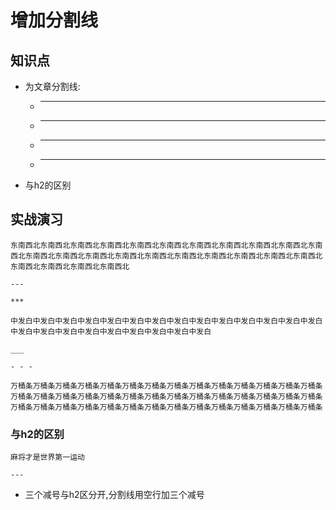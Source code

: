 增加分割线
=========

## 知识点

* 为文章分割线:
  + ---
  + ***
  + ___
  + - - -
* 与h2的区别

## 实战演习
~~~
东南西北东南西北东南西北东南西北东南西北东南西北东南西北东南西北东南西北东南西北东南西北东南西北东南西北东南西北东南西北东南西北东南西北东南西北东南西北东南西北东南西北东南西北东南西北东南西北东南西北

---

***

中发白中发白中发白中发白中发白中发白中发白中发白中发白中发白中发白中发白中发白中发白中发白中发白中发白中发白中发白中发白中发白中发白中发白

___

- - - 
    
万桶条万桶条万桶条万桶条万桶条万桶条万桶条万桶条万桶条万桶条万桶条万桶条万桶条万桶条万桶条万桶条万桶条万桶条万桶条万桶条万桶条万桶条万桶条万桶条万桶条万桶条万桶条万桶条万桶条万桶条万桶条万桶条万桶条万桶条万桶条万桶条万桶条万桶条万桶条万桶条万桶条万桶条
~~~
### 与h2的区别

~~~
麻将才是世界第一运动

---
~~~


- 三个减号与h2区分开,分割线用空行加三个减号